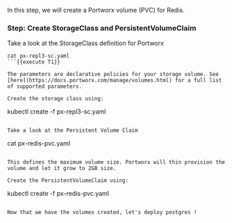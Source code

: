 In this step, we will create a Portworx volume (PVC) for Redis.

### Step: Create StorageClass and PersistentVolumeClaim

Take a look at the StorageClass definition for Portworx
```
cat px-repl3-sc.yaml
```{{execute T1}}

The parameters are declarative policies for your storage volume. See [here](https://docs.portworx.com/manage/volumes.html) for a full list of supported parameters.
  
Create the storage class using:
```
kubectl create -f px-repl3-sc.yaml
```{{execute T1}}

Take a look at the Persistent Volume Claim
```
cat px-redis-pvc.yaml
```{{execute T1}}

This defines the maximum volume size. Portworx will thin provision the volume and let it grow to 2GB size.

Create the PersistentVolumeClaim using:
```
kubectl create -f px-redis-pvc.yaml
```{{execute T1}}

Now that we have the volumes created, let's deploy postgres !
